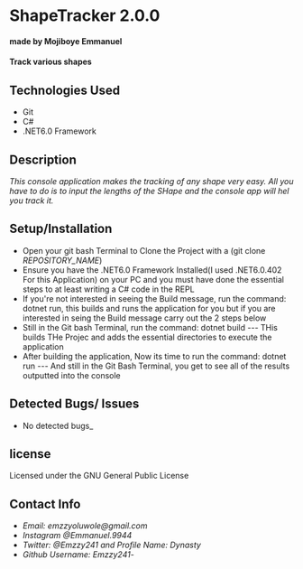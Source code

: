 # ShapeTracker 2.0.0
#### made by Mojiboye Emmanuel

#### Track various shapes

## Technologies Used
* Git
* C#
* .NET6.0 Framework

## Description
_This console application makes the tracking of any shape very easy. All you have to do is to input the lengths of the SHape and the console app will hel you track it._

## Setup/Installation
* Open your git bash Terminal to Clone the Project with a (git clone _REPOSITORY_NAME_)
* Ensure you have the .NET6.0 Framework Installed(I used .NET6.0.402 For this Application) on your PC and you must have done the essential steps to at least writing a C# code in the REPL 
* If you're not interested in seeing the Build message, run the command: dotnet run, this builds and runs the application for you but if you are interested in seing the Build message carry out the 2 steps below
* Still in the Git bash Terminal, run the command: dotnet build --- THis builds THe Projec and adds the essential directories to execute the application
* After building the application, Now its time to run the command: dotnet run --- And still in the Git Bash Terminal, you get to see all of the results outputted into the console


## Detected Bugs/ Issues
* No detected bugs_

## license 
Licensed under the GNU General Public License

## Contact Info
* _Email: emzzyoluwole@gmail.com_
* _Instagram @Emmanuel.9944_
* _Twitter: @Emzzy241 and Profile Name: Dynasty_
* _Github Username: Emzzy241_-